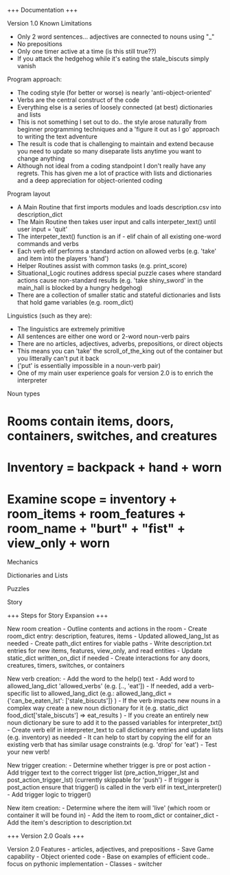 +++ Documentation +++

Version 1.0 Known Limitations
- Only 2 word sentences... adjectives are connected to nouns using "_"
- No prepositions
- Only one timer active at a time (is this still true??)
- If you attack the hedgehog while it's eating the stale_biscuts simply vanish

Program approach:
- The coding style (for better or worse) is nearly 'anti-object-oriented'
- Verbs are the central construct of the code
- Everything else is a series of loosely connected (at best) dictionaries and lists
- This is not something I set out to do.. the style arose naturally from beginner programming techniques and a 'figure it out as I go' approach to writing the text adventure
- The result is code that is challenging to maintain and extend because you need to update so many diseparate lists anytime you want to change anything
- Although not ideal from a coding standpoint I don't really have any regrets. This has given me a lot of practice with lists and dictionaries and a deep appreciation for object-oriented coding

Program layout
- A Main Routine that first imports modules and loads description.csv into description_dict
- The Main Routine then takes user input and calls interpeter_text() until user input = 'quit'
- The interpeter_text() function is an if - elif chain of all existing one-word commands and verbs
- Each verb elif performs a standard action on allowed verbs (e.g. 'take' and item into the players 'hand')
- Helper Routines assist with common tasks (e.g. print_score)
- Situational_Logic routines address special puzzle cases where standard actions cause non-standard results (e.g. 'take shiny_sword' in the main_hall is blocked by a hungry hedgehog)
- There are a collection of smaller static and stateful dictionaries and lists that hold game variables (e.g. room_dict)

Linguistics (such as they are):
- The linguistics are extremely primitive
- All sentences are either one word or 2-word noun-verb pairs
- There are no articles, adjectives, adverbs, prepositions, or direct objects
- This means you can 'take' the scroll_of_the_king out of the container but you litterally can't put it back
- ('put' is essentially impossible in a noun-verb pair)
- One of my main user experience goals for version 2.0 is to enrich the interpreter

Noun types
#	   Rooms contain items, doors, containers, switches, and creatures
#   	Inventory = backpack + hand + worn
#   	Examine scope = inventory + room_items + room_features + room_name + "burt" + "fist" + view_only + worn

Mechanics

Dictionaries and Lists

Puzzles

Story

+++ Steps for Story Expansion +++

New room creation
	- Outline contents and actions in the room
	- Create room_dict entry: description, features, items
	- Updated allowed_lang_lst as needed
	- Create path_dict entires for viable paths
	- Write description.txt entries for new items, features, view_only, and read entities
	- Update static_dict written_on_dict if needed
	- Create interactions for any doors, creatures, timers, switches, or containers

New verb creation:
	- Add the word to the help() text
	- Add word to allowed_lang_dict 'allowed_verbs' (e.g. [.., 'eat'])
	- If needed, add a verb-specific list to allowed_lang_dict (e.g.: allowed_lang_dict = {'can_be_eaten_lst': ['stale_biscuts']} )
	- If the verb impacts new nouns in a complex way create a new noun dictionary for it (e.g. static_dict food_dict['stale_biscuts'] => eat_results )
		- If you create an entirely new noun dictionary be sure to add it to the passed variables for interpreter_txt()
		- Create verb elif in interpreter_text to call dictionary entries and update lists (e.g. inventory) as needed
		- It can help to start by copying the elif for an existing verb that has similar usage constraints (e.g. 'drop' for 'eat')
	- Test your new verb!

New trigger creation:
	- Determine whether trigger is pre or post action
	- Add trigger text to the correct trigger list (pre_action_trigger_lst and post_action_trigger_lst) (currently skippable for 'push')
	- If trigger is post_action ensure that trigger() is called in the verb elif in text_interpreter() 
	- Add trigger logic to trigger()

New item creation:
	- Determine where the item will 'live' (which room or container it will be found in)
	- Add the item to room_dict or container_dict
	- Add the item's description to description.txt

+++ Version 2.0 Goals +++

Version 2.0 Features
	- articles, adjectives, and prepositions
	- Save Game capability
	- Object oriented code
	- Base on examples of efficient code.. focus on pythonic implementation
	- Classes
	- switcher

